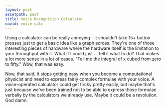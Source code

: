 ```yaml
---
layout: post
assetpath: post
title: Voice Recognition Calculator
navid: voice-calc
---
```


Using a calculator can be really annoying - it shouldn't take 15+ button presses just to get a basic idea like a graph across. They're one of those interesting pieces of hardware where the hardware itself is the limitation to your throughput with it. What if I could just ... tell it what to do? That makes a lot more sense in a lot of cases. "Tell me the integral of x cubed from zero to fifty." Wow, that was easy.

Now, that said, it stops getting easy when you become a computational physicist and need to express fairly complex formulae with your voice. A voice-operated calculator could get tricky pretty easily, but maybe that's just because we've been trained not to be able to express those formulae verbally by the calculators we already use. Maybe it could be a revolution. God damn.
